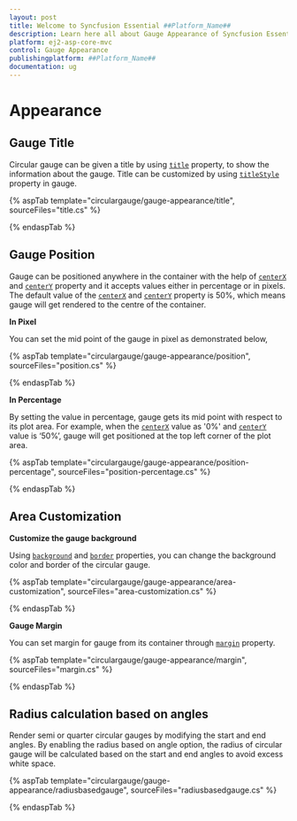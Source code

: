 ```yaml
---
layout: post
title: Welcome to Syncfusion Essential ##Platform_Name##
description: Learn here all about Gauge Appearance of Syncfusion Essential ##Platform_Name## widgets based on HTML5 and jQuery.
platform: ej2-asp-core-mvc
control: Gauge Appearance
publishingplatform: ##Platform_Name##
documentation: ug
---
```


# Appearance

## Gauge Title

Circular gauge can be given a title by using [`title`](https://help.syncfusion.com/cr/aspnetcore-js2/Syncfusion.EJ2.CircularGauge.CircularGauge.html#Syncfusion_EJ2_CircularGauge_CircularGauge_Title) property, to show the information about the gauge.
Title can be customized by using [`titleStyle`](https://help.syncfusion.com/cr/aspnetcore-js2/Syncfusion.EJ2.CircularGauge.CircularGauge.html#Syncfusion_EJ2_CircularGauge_CircularGauge_TitleStyle) property in gauge.

{% aspTab template="circulargauge/gauge-appearance/title", sourceFiles="title.cs" %}

{% endaspTab %}

## Gauge Position

<!-- markdownlint-disable MD036 -->

Gauge can be positioned anywhere in the container with the help of
[`centerX`](https://help.syncfusion.com/cr/aspnetcore-js2/Syncfusion.EJ2.CircularGauge.CircularGauge.html#Syncfusion_EJ2_CircularGauge_CircularGauge_CenterX) and
[`centerY`](https://help.syncfusion.com/cr/aspnetcore-js2/Syncfusion.EJ2.CircularGauge.CircularGauge.html#Syncfusion_EJ2_CircularGauge_CircularGauge_CenterY)
property and it accepts values either in percentage or in pixels.
The default value of the [`centerX`](https://help.syncfusion.com/cr/aspnetcore-js2/Syncfusion.EJ2.CircularGauge.CircularGauge.html#Syncfusion_EJ2_CircularGauge_CircularGauge_CenterX) and
[`centerY`](https://help.syncfusion.com/cr/aspnetcore-js2/Syncfusion.EJ2.CircularGauge.CircularGauge.html#Syncfusion_EJ2_CircularGauge_CircularGauge_CenterY) property is 50%, which means gauge will get rendered to the centre of the container.

**In Pixel**

You can set the mid point of the gauge in pixel as demonstrated below,

{% aspTab template="circulargauge/gauge-appearance/position", sourceFiles="position.cs" %}

{% endaspTab %}

**In Percentage**

By setting the value in percentage, gauge gets its mid point with respect to its plot area.
For example, when the [`centerX`](https://help.syncfusion.com/cr/aspnetcore-js2/Syncfusion.EJ2.CircularGauge.CircularGauge.html#Syncfusion_EJ2_CircularGauge_CircularGauge_CenterX)
value as '0%' and [`centerY`](https://help.syncfusion.com/cr/aspnetcore-js2/Syncfusion.EJ2.CircularGauge.CircularGauge.html#Syncfusion_EJ2_CircularGauge_CircularGauge_CenterY) value is ‘50%’, gauge will get positioned at the top left corner of the plot area.

{% aspTab template="circulargauge/gauge-appearance/position-percentage", sourceFiles="position-percentage.cs" %}

{% endaspTab %}

## Area Customization

**Customize the gauge background**

Using [`background`](https://help.syncfusion.com/cr/aspnetcore-js2/Syncfusion.EJ2.CircularGauge.CircularGauge.html#Syncfusion_EJ2_CircularGauge_CircularGauge_Background) and
[`border`](https://help.syncfusion.com/cr/aspnetcore-js2/Syncfusion.EJ2.CircularGauge.CircularGauge.html#Syncfusion_EJ2_CircularGauge_CircularGauge_Border) properties, you can change the background color and border of the circular gauge.

{% aspTab template="circulargauge/gauge-appearance/area-customization", sourceFiles="area-customization.cs" %}

{% endaspTab %}

**Gauge Margin**

You can set margin for gauge from its container through
[`margin`](https://help.syncfusion.com/cr/aspnetcore-js2/Syncfusion.EJ2.CircularGauge.CircularGauge.html#Syncfusion_EJ2_CircularGauge_CircularGauge_Margin) property.

{% aspTab template="circulargauge/gauge-appearance/margin", sourceFiles="margin.cs" %}

{% endaspTab %}

## Radius calculation based on angles

Render semi or quarter circular gauges by modifying the start and end angles. By enabling the radius based on angle option, the radius of circular gauge will be calculated based on the start and end angles to avoid excess white space.

{% aspTab template="circulargauge/gauge-appearance/radiusbasedgauge", sourceFiles="radiusbasedgauge.cs" %}

{% endaspTab %}